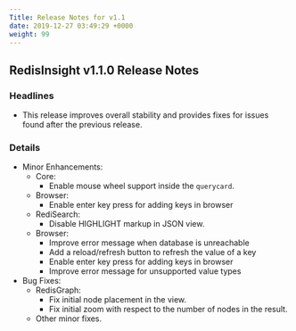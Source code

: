 ```yaml
---
Title: Release Notes for v1.1
date: 2019-12-27 03:49:29 +0000
weight: 99
---
```

## RedisInsight v1.1.0 Release Notes

### Headlines

- This release improves overall stability and provides fixes for issues found after the previous release.

### Details

- Minor Enhancements:
    - Core:
        - Enable mouse wheel support inside the `querycard`.
    - Browser:
        - Enable enter key press for adding keys in browser
    - RediSearch:
        - Disable HIGHLIGHT markup in JSON view.
    - Browser:
        - Improve error message when database is unreachable
        - Add a reload/refresh button to refresh the value of a key
        - Enable enter key press for adding keys in browser
        - Improve error message for unsupported value types
- Bug Fixes:
    - RedisGraph:
        - Fix initial node placement in the view.
        - Fix initial zoom with respect to the number of nodes in the result.
    - Other minor fixes.
